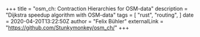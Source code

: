 +++
title = "osm_ch: Contraction Hierarchies for OSM-data"
description = "Dijkstra speedup algorithm with OSM-data"
tags = [
  "rust",
  "routing",
]
date = 2020-04-20T13:22:50Z
author = "Felix Bühler"
externalLink = "https://github.com/Stunkymonkey/osm_ch/"
+++

